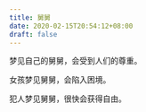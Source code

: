 ```yaml
---
title: 舅舅
date: 2020-02-15T20:54:12+08:00
draft: false
---
```


梦见自己的舅舅，会受到人们的尊重。


女孩梦见舅舅，会陷入困境。


犯人梦见舅舅，很快会获得自由。
